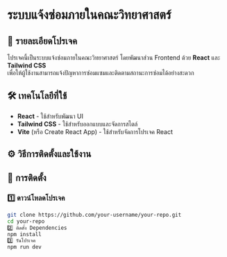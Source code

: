 # ระบบแจ้งซ่อมภายในคณะวิทยาศาสตร์

## 🔹 รายละเอียดโปรเจค
โปรเจคนี้เป็นระบบแจ้งซ่อมภายในคณะวิทยาศาสตร์ โดยพัฒนาส่วน Frontend ด้วย **React** และ **Tailwind CSS**  
เพื่อให้ผู้ใช้งานสามารถแจ้งปัญหาการซ่อมแซมและติดตามสถานะการซ่อมได้อย่างสะดวก  

## 🛠️ เทคโนโลยีที่ใช้
- **React** - ใช้สำหรับพัฒนา UI  
- **Tailwind CSS** - ใช้สำหรับออกแบบและจัดการสไตล์  
- **Vite** (หรือ Create React App) - ใช้สำหรับจัดการโปรเจค React  

## ⚙️ วิธีการติดตั้งและใช้งาน

## 🚀 การติดตั้ง

### 1️⃣ ดาวน์โหลดโปรเจค  
```sh
git clone https://github.com/your-username/your-repo.git
cd your-repo
2️⃣ ติดตั้ง Dependencies
npm install
3️⃣ รันโปรเจค
npm run dev


 
